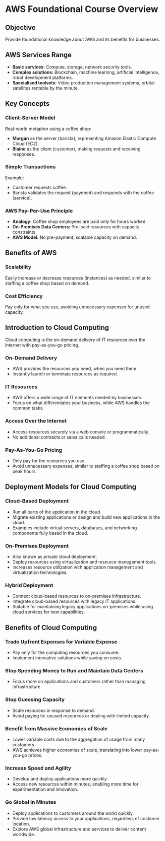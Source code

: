 # AWS Foundational Course Overview

## Objective

Provide foundational knowledge about AWS and its benefits for businesses.

## AWS Services Range

- **Basic services:** Compute, storage, network security tools.
- **Complex solutions:** Blockchain, machine learning, artificial intelligence, robot development platforms.
- **Specialised toolsets:** Video production management systems, orbital satellites rentable by the minute.

## Key Concepts

### Client-Server Model

Real-world metaphor using a coffee shop:

- **Morgan** as the server (barista), representing Amazon Elastic Compute Cloud (EC2).
- **Blaine** as the client (customer), making requests and receiving responses.

### Simple Transactions

Example:

- Customer requests coffee.
- Barista validates the request (payment) and responds with the coffee (service).

### AWS Pay-Per-Use Principle

- **Analogy:** Coffee shop employees are paid only for hours worked.
- **On-Premises Data Centers:** Pre-paid resources with capacity constraints.
- **AWS Model:** No pre-payment, scalable capacity on demand.

## Benefits of AWS

### Scalability

Easily increase or decrease resources (instances) as needed, similar to staffing a coffee shop based on demand.

### Cost Efficiency

Pay only for what you use, avoiding unnecessary expenses for unused capacity.

## Introduction to Cloud Computing

Cloud computing is the on-demand delivery of IT resources over the internet with pay-as-you-go pricing.

### On-Demand Delivery

- AWS provides the resources you need, when you need them.
- Instantly launch or terminate resources as required.

### IT Resources

- AWS offers a wide range of IT elements needed by businesses.
- Focus on what differentiates your business, while AWS handles the common tasks.

### Access Over the Internet

- Access resources securely via a web console or programmatically.
- No additional contracts or sales calls needed.

### Pay-As-You-Go Pricing

- Only pay for the resources you use.
- Avoid unnecessary expenses, similar to staffing a coffee shop based on peak hours.

## Deployment Models for Cloud Computing

### Cloud-Based Deployment

- Run all parts of the application in the cloud.
- Migrate existing applications or design and build new applications in the cloud.
- Examples include virtual servers, databases, and networking components fully based in the cloud.

### On-Premises Deployment

- Also known as private cloud deployment.
- Deploy resources using virtualization and resource management tools.
- Increases resource utilization with application management and virtualization technologies.

### Hybrid Deployment

- Connect cloud-based resources to on-premises infrastructure.
- Integrate cloud-based resources with legacy IT applications.
- Suitable for maintaining legacy applications on-premises while using cloud services for new capabilities.

## Benefits of Cloud Computing

### Trade Upfront Expenses for Variable Expense

- Pay only for the computing resources you consume.
- Implement innovative solutions while saving on costs.

### Stop Spending Money to Run and Maintain Data Centers

- Focus more on applications and customers rather than managing infrastructure.

### Stop Guessing Capacity

- Scale resources in response to demand.
- Avoid paying for unused resources or dealing with limited capacity.

### Benefit from Massive Economies of Scale

- Lower variable costs due to the aggregation of usage from many customers.
- AWS achieves higher economies of scale, translating into lower pay-as-you-go prices.

### Increase Speed and Agility

- Develop and deploy applications more quickly.
- Access new resources within minutes, enabling more time for experimentation and innovation.

### Go Global in Minutes

- Deploy applications to customers around the world quickly.
- Provide low latency access to your applications, regardless of customer location.
- Explore AWS global infrastructure and services to deliver content worldwide.
